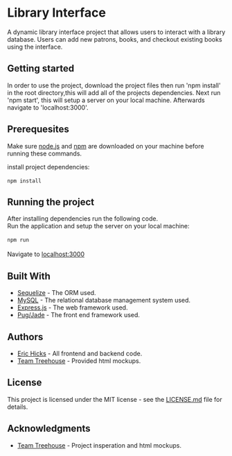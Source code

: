# Library Interface
A dynamic library interface project that allows users to interact with a library database. Users can
add new patrons, books, and checkout existing books using the interface.

## Getting started
In order to use the project, download the project files then run 'npm install' in the root directory,this will add all of the projects dependencies. Next run 'npm start', this will setup a server on your local machine. Afterwards navigate to 'localhost:3000'.

## Prerequesites
Make sure [node.js](https://nodejs.org/en/ "node.js") and [npm](https://www.npmjs.com/ "npm") are downloaded on your machine before running these commands.

install project dependencies:
<br />
<br />
`npm install`

## Running the project
After installing dependencies run the following code.
<br />
Run the application and setup the server on your local machine:
<br />
<br />
`npm run`
<br />
<br />
Navigate to <localhost:3000>

## Built With
* [Sequelize](http://docs.sequelizejs.com/ "sequelize documentation") - The ORM used.
* [MySQL](https://github.com/mysqljs/mysql "MySQL documentation") - The relational database management system used.
* [Express.js](https://expressjs.com/ "Express.js Documentation") - The web framework used.
* [Pug/Jade](https://www.npmjs.com/package/pug "Pug/Jade Documentation") - The front end framework used.

## Authors
* [Eric Hicks](https://github.com/hicks8989 "Eric Hicks") - All frontend and backend code.
* [Team Treehouse](https://teamtreehouse.com "Team Treehouse") - Provided html mockups.

## License
This project is licensed under the MIT license - see the [LICENSE.md](./LICENSE.md) file for details.

## Acknowledgments
* [Team Treehouse](https://teamtreehouse.com "Team Treehouse") - Project insperation and html mockups.